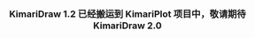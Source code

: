 <!-- <h1 align="center">
    <img src="figure/logo.png" width="300">
    ## 安装

    ## 使用

    ## 鸣谢

    ## 许可证
</h1><br> -->


<h3 align="center">
    KimariDraw 1.2 已经搬运到 KimariPlot 项目中，敬请期待 KimariDraw 2.0
</h3>



